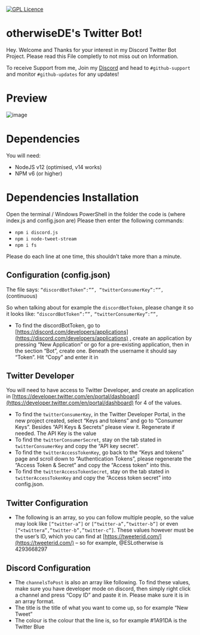 [![GPL Licence](https://badges.frapsoft.com/os/gpl/gpl.svg?v=103)](https://github.com/otherwiseDE/DiscordTwitterBot/blob/main/LICENSE)

# otherwiseDE's Twitter Bot!

Hey.
Welcome and Thanks for your interest in my Discord Twitter Bot Project.
Please read this File completly to not miss out on Information.

To receive Support from me, Join my [Discord](https://discord.gg/WVzJZfr9Q5) and head to `#github-support` and monitor `#github-updates` for any updates!


# Preview

![image](https://user-images.githubusercontent.com/77602833/104952863-9f3df800-59c5-11eb-90b8-18199303a4d6.png)


# Dependencies
You will need:

 - NodeJS v12 (optimised, v14 works)
 - NPM v6 (or higher)

# Dependencies Installation
 Open the terminal / Windows PowerShell in the folder the code is (where index.js and config.json are)
 Please then enter the following commands: 
 

 - `npm i discord.js`
 - `npm i node-tweet-stream`
 - `npm i fs`

Please do each line at one time, this shouldn’t take more than a minute.

## Configuration (config.json)

The file says: `“discordBotToken”:””, “twitterConsumerKey”:””,` (continuous)

So when talking about for example the `discordBotToken`, please change it so it looks like: `“discordBotToken”:””,` `“twitterConsumerKey”:””,`

 - To find the discordBotToken, go to [https://discord.com/developers/applications](https://discord.com/developers/applications) , create an application by pressing “New Application” or go for a pre-existing application, then in the section “Bot”, create one. Beneath the username it should say “Token”. Hit “Copy” and enter it in

## Twitter Developer

You will need to have access to Twitter Developer, and create an application in [https://developer.twitter.com/en/portal/dashboard](https://developer.twitter.com/en/portal/dashboard) for 4 of the values.

 - To find the `twitterConsumerKey`, in the Twitter Developer Portal, in the new project created, select “Keys and tokens” and go to “Consumer Keys”. Besides “API Keys & Secrets” please view it. Regenerate if needed. The API Key is the value
 - To find the `twitterConsumerSecret`, stay on the tab stated in `twitterConsumerKey` and copy the “API key secret”.
 - To find the `twitterAccessTokenKey`, go back to the “Keys and tokens” page and scroll down to “Authentication Tokens”, please regenerate the “Access Token & Secret” and copy the “Access token” into this.
 - To find the `twitterAccessTokenSecret`, stay on the tab stated in `twitterAccessTokenKey` and copy the “Access token secret” into config.json.

## Twitter Configuration

 - The following is an array, so you can follow multiple people, so the value may look like `[“twitter-a”]` or `[“twitter-a”,”twitter-b”]` or even `[“<twittera”,”twitter-b”,”twitter-c”]`. These values however must be the user’s ID, which you can find at [https://tweeterid.com/](https://tweeterid.com/) – so for example, @ESLotherwise is 4293668297

## Discord Configuration

 - The `channelsToPost` is also an array like following. To find these values, make sure you have developer mode on discord, then simply right click a channel and press “Copy ID” and paste it in. Please make sure it is in an array format.
 - The title is the title of what you want to come up, so for example “New Tweet”
 - The colour is the colour that the line is, so for example #1A91DA is the Twitter Blue

